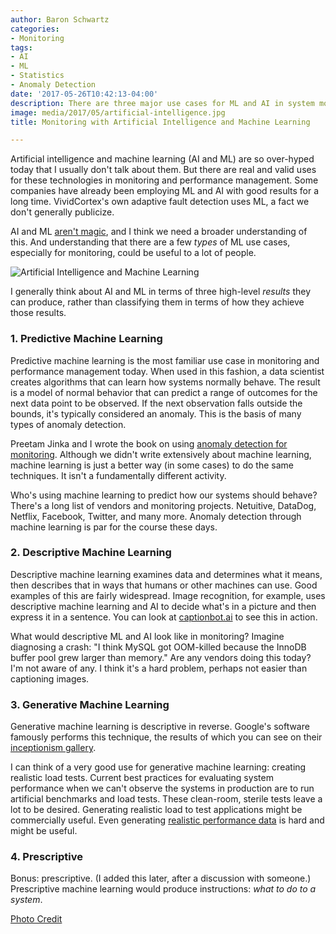 ```yaml
---
author: Baron Schwartz
categories:
- Monitoring
tags:
- AI
- ML
- Statistics
- Anomaly Detection
date: '2017-05-26T10:42:13-04:00'
description: There are three major use cases for ML and AI in system monitoring.
image: media/2017/05/artificial-intelligence.jpg
title: Monitoring with Artificial Intelligence and Machine Learning

---
```

Artificial intelligence and machine learning (AI and ML) are so over-hyped today
that I usually don't talk about them.  But there are real and valid uses for
these technologies in monitoring and performance management. Some companies have
already been employing ML and AI with good results for a long time.
VividCortex's own adaptive fault detection uses ML, a fact we don't generally
publicize.

AI and ML [aren't magic](http://www.fast.ai/), and I think we need a broader
understanding of this. And understanding that there are a few _types_ of ML use
cases, especially for monitoring, could be useful to a lot of people.

![Artificial Intelligence and Machine Learning](/media/2017/05/artificial-intelligence.jpg)

<!--more-->

I generally think about AI and ML in terms of three high-level _results_ they
can produce, rather than classifying them in terms of how they achieve those
results.

### 1. Predictive Machine Learning

Predictive machine learning is the most familiar use case in
monitoring and performance management today. When used in this fashion, a data
scientist creates algorithms that can learn how systems normally behave. The
result is a model of normal behavior that can predict a range of outcomes for
the next data point to be observed. If the next observation falls outside the
bounds, it's typically considered an anomaly. This is the basis of many types of
anomaly detection.

Preetam Jinka and I wrote the book on using [anomaly detection for
monitoring](http://www.oreilly.com/webops-perf/free/anomaly-detection-monitoring.csp).
Although we didn't write extensively about machine learning, machine learning is just
a better way (in some cases) to do the same techniques. It isn't a fundamentally
different activity.

Who's using machine learning to predict how our systems should behave? There's a
long list of vendors and monitoring projects. Netuitive, DataDog, Netflix,
Facebook, Twitter, and many more. Anomaly detection through machine learning is
par for the course these days.

### 2. Descriptive Machine Learning

Descriptive machine learning examines data and determines what it means, then
describes that in ways that humans or other machines can use. Good examples of
this are fairly widespread. Image recognition, for example, uses descriptive
machine learning and AI to decide what's in a picture and then express it in a
sentence. You can look at [captionbot.ai](https://www.captionbot.ai) to see this
in action.

What would descriptive ML and AI look like in monitoring? Imagine diagnosing a
crash: "I think MySQL got OOM-killed because the InnoDB buffer pool grew larger
than memory." Are any vendors doing this today? I'm not aware of any. I think
it's a hard problem, perhaps not easier than captioning images.

### 3. Generative Machine Learning

Generative machine learning is descriptive in reverse. Google's software
famously performs this technique, the results of which you can see on their
[inceptionism
gallery](https://photos.google.com/share/AF1QipPX0SCl7OzWilt9LnuQliattX4OUCj_8EP65_cTVnBmS1jnYgsGQAieQUc1VQWdgQ?key=aVBxWjhwSzg2RjJWLWRuVFBBZEN1d205bUdEMnhB).

I can think of a very good use for generative machine learning: creating
realistic load tests. Current best practices for evaluating system performance
when we can't observe the systems in production are to run artificial benchmarks
and load tests. These clean-room, sterile tests leave a lot to be desired.
Generating realistic load to test applications might be commercially useful.
Even generating [realistic performance
data](https://www.xaprb.com/blog/2014/01/24/methods-generate-realistic-time-series-data/)
is hard and might be useful.

### 4. Prescriptive

Bonus: prescriptive. (I added this later, after a discussion with someone.) Prescriptive machine learning would produce instructions: _what to do to a system_.

[Photo Credit](https://pixabay.com/en/brain-cactus-skull-1841528/)
